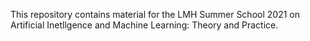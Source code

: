 This repository contains material for the LMH Summer School 2021 on Artificial Inetllgence and Machine Learning: Theory and Practice.
